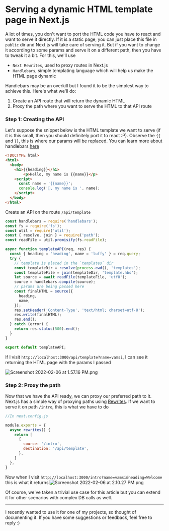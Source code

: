 # Serving a dynamic HTML template page in Next.js

A lot of times, you don't want to port the HTML code you have to react and want to serve it directly. If it is a static page, you can just place this file in `public` dir and Next.js will take care of serving it. But if you want to change it according to some params and serve it on a different path, then you have to tweak it a bit. For this, we'll use 
- `Next Rewrites`, used to proxy routes in Next.js
- `Handlebars`, simple templating language which will help us make the HTML page dynamic

Handlebars may be an overkill but I found it to be the simplest way to achieve this. Here's what we'll do:

1. Create an API route that will return the dynamic HTML
2. Proxy the path where you want to serve the HTML to that API route

### Step 1: Creating the API 

Let's suppose the snippet below is the HTML template we want to serve (if it is this small, then you should definitely port it to react :P). Observe the `{{` and `}}`, this is where our params will be replaced. You can learn more about handlebars [here](https://handlebarsjs.com/)

```html
<!DOCTYPE html>
<html>
  <body>
    <h1>{{heading}}</h1>
		<p>Hello, my name is {{name}}</p>
    <script>
      const name = '{{name}}';
      console.log('👋, my name is ', name);
    </script>
  </body>
</html>
```

Create an API on the route `/api/template`

```js
const handlebars = require('handlebars');
const fs = require('fs');
const util = require('util');
const { resolve, join } = require('path');
const readFile = util.promisify(fs.readFile);

async function templateAPI(req, res) {
  const { heading = 'heading', name = 'luffy' } = req.query;
  try {
    // template is placed in the `templates` dir
    const templateDir = resolve(process.cwd(), 'templates');
    const templateFile = join(templateDir, 'template.hbs');
    let source = await readFile(templateFile, 'utf8');
    source = handlebars.compile(source);
    // params are being passed here
    const finalHTML = source({
      heading,
      name,
    });
    res.setHeader('Content-Type', 'text/html; charset=utf-8');
    res.write(finalHTML);
    res.end();
  } catch (error) {
    return res.status(500).end();
  }
}

export default templateAPI;
```

If I visit `http://localhost:3000/api/template?name=vamsi`, I can see it returning the HTML page with the params I passed

![Screenshot 2022-02-06 at 1.57.16 PM.png](https://cdn.hashnode.com/res/hashnode/image/upload/v1644136253857/X5jD_QMz-.png)


### Step 2: Proxy the path

Now that we have the API ready, we can proxy our preferred path to it. Next.js has a simple way of proxying paths using [Rewrites](https://nextjs.org/docs/api-reference/next.config.js/rewrites). If we want to serve it on path `/intro`, this is what we have to do 

```js
//In next.config.js

module.exports = {
  async rewrites() {
    return [
      {
        source: '/intro',
        destination: '/api/template',
      },
    ]
  },
}
```
Now when I visit `http://localhost:3000/intro?name=vamsi&heading=Welcome` this is what it returns
![Screenshot 2022-02-06 at 2.10.27 PM.png](https://cdn.hashnode.com/res/hashnode/image/upload/v1644136841159/8TcELenaB.png)

Of course, we've taken a trivial use case for this article but you can extend it for other scenarios with complex DB calls as well.

---
I recently wanted to use it for one of my projects, so thought of documenting it. If you have some suggestions or feedback, feel free to reply :)




